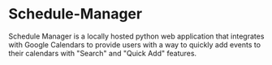 # Schedule-Manager
Schedule Manager is a locally hosted python web application that integrates with Google Calendars to provide users with a way to quickly add events to their calendars with "Search" and "Quick Add" features.
